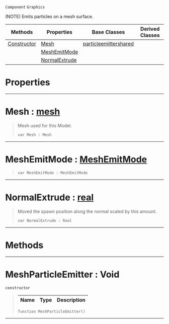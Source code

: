  `Component` `Graphics`



(NOTE) Emits particles on a mesh surface.

|Methods|Properties|Base Classes|Derived Classes|
|---|---|---|---|
|[ Constructor](https://github.com/dragonCASTjosh/PlasmaDocs/blob/master/code_reference/class_reference/meshparticleemitter.markdown#meshparticleemitter-void)|[ Mesh](https://github.com/dragonCASTjosh/PlasmaDocs/blob/master/code_reference/class_reference/meshparticleemitter.markdown#mesh-plasma-engine-documen)|[particleemittershared](https://github.com/dragonCASTjosh/PlasmaDocs/blob/master/code_reference/class_reference/particleemittershared.markdown)| |
| |[ MeshEmitMode](https://github.com/dragonCASTjosh/PlasmaDocs/blob/master/code_reference/class_reference/meshparticleemitter.markdown#meshemitmode-plasma-engine)| | |
| |[ NormalExtrude](https://github.com/dragonCASTjosh/PlasmaDocs/blob/master/code_reference/class_reference/meshparticleemitter.markdown#normalextrude-plasma-engin)| | |


 #  Properties


---  
 #  Mesh : [mesh](https://github.com/dragonCASTjosh/PlasmaDocs/blob/master/code_reference/class_reference/mesh.markdown)

> Mesh used for this Model.
> ``` lang=cpp, name=Lightning
> var Mesh : Mesh


---  
 #  MeshEmitMode : [MeshEmitMode](https://github.com/dragonCASTjosh/PlasmaDocs/blob/master/code_reference/enum_reference.markdown#meshemitmode)

> 
> ``` lang=cpp, name=Lightning
> var MeshEmitMode : MeshEmitMode


---  
 #  NormalExtrude : [real](https://github.com/dragonCASTjosh/PlasmaDocs/blob/master/code_reference/lightning_base_types/real.markdown)

> Moved the spawn position along the normal scaled by this amount.
> ``` lang=cpp, name=Lightning
> var NormalExtrude : Real


---  
 #  Methods


---  
 #  MeshParticleEmitter : Void

 `constructor`

> 
> |Name|Type|Description|
> |---|---|---|
> ``` lang=cpp, name=Lightning
> function MeshParticleEmitter()
> ``` 


---  
 

 